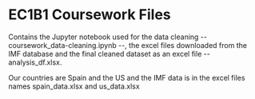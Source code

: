 # EC1B1 Coursework Files

Contains the Jupyter notebook used for the data cleaning -- coursework_data-cleaning.ipynb --, the excel files downloaded from the IMF database and the final cleaned dataset as an excel file -- analysis_df.xlsx.

Our countries are Spain and the US and the IMF data is in the excel files names spain_data.xlsx and us_data.xlsx
